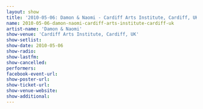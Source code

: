 ```yaml
---
layout: show
title: '2010-05-06: Damon & Naomi - Cardiff Arts Institute, Cardiff, UK'
name: 2010-05-06-damon-naomi-cardiff-arts-institute-cardiff-uk
artist-name: 'Damon & Naomi'
show-venue: 'Cardiff Arts Institute, Cardiff, UK'
show-setlist: 
show-date: 2010-05-06
show-radio: 
show-lastfm: 
show-cancelled: 
performers: 
facebook-event-url: 
show-poster-url: 
show-ticket-url: 
show-venue-website: 
show-additional: 
---
```


